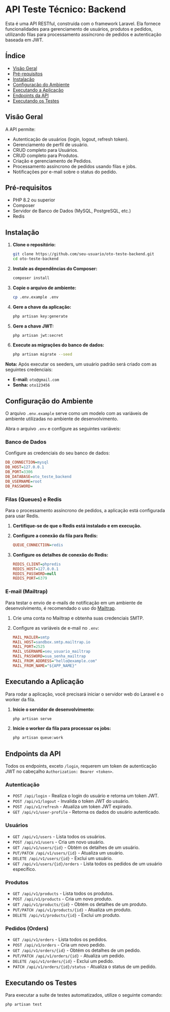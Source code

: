 # API Teste Técnico: Backend 

Esta é uma API RESTful, construída com o framework Laravel. Ela fornece funcionalidades para gerenciamento de usuários, produtos e pedidos, utilizando filas para processamento assíncrono de pedidos e autenticação baseada em JWT.

## Índice

- [Visão Geral](#visão-geral)
- [Pré-requisitos](#pré-requisitos)
- [Instalação](#instalação)
- [Configuração do Ambiente](#configuração-do-ambiente)
- [Executando a Aplicação](#executando-a-aplicação)
- [Endpoints da API](#endpoints-da-api)
- [Executando os Testes](#executando-os-testes)

## Visão Geral

A API permite:

- Autenticação de usuários (login, logout, refresh token).
- Gerenciamento de perfil de usuário.
- CRUD completo para Usuários.
- CRUD completo para Produtos.
- Criação e gerenciamento de Pedidos.
- Processamento assíncrono de pedidos usando filas e jobs.
- Notificações por e-mail sobre o status do pedido.

## Pré-requisitos

- PHP 8.2 ou superior
- Composer
- Servidor de Banco de Dados (MySQL, PostgreSQL, etc.)
- Redis

## Instalação

1.  **Clone o repositório:**

    ```bash
    git clone https://github.com/seu-usuario/oto-teste-backend.git
    cd oto-teste-backend
    ```

2.  **Instale as dependências do Composer:**

    ```bash
    composer install
    ```

3.  **Copie o arquivo de ambiente:**

    ```bash
    cp .env.example .env
    ```

4.  **Gere a chave da aplicação:**

    ```bash
    php artisan key:generate
    ```

5.  **Gere a chave JWT:**

    ```bash
    php artisan jwt:secret
    ```

6.  **Execute as migrações do banco de dados:**

    ```bash
    php artisan migrate --seed
    ```

**Nota:** Após executar os seeders, um usuário padrão será criado com as seguintes credenciais:
- **E-mail:** `oto@gmail.com`
- **Senha:** `oto123456`


## Configuração do Ambiente

O arquivo `.env.example` serve como um modelo com as variáveis de ambiente utilizadas no ambiente de desenvolvimento.

Abra o arquivo `.env` e configure as seguintes variáveis:

### Banco de Dados

Configure as credenciais do seu banco de dados:

```ini
DB_CONNECTION=mysql
DB_HOST=127.0.0.1
DB_PORT=3306
DB_DATABASE=oto_teste_backend
DB_USERNAME=root
DB_PASSWORD=
```

### Filas (Queues) e Redis

Para o processamento assíncrono de pedidos, a aplicação está configurada para usar Redis.

1.  **Certifique-se de que o Redis está instalado e em execução.**

2.  **Configure a conexão da fila para Redis:**

    ```ini
    QUEUE_CONNECTION=redis
    ```

3.  **Configure os detalhes de conexão do Redis:**

    ```ini
    REDIS_CLIENT=phpredis
    REDIS_HOST=127.0.0.1
    REDIS_PASSWORD=null
    REDIS_PORT=6379
    ```

### E-mail (Mailtrap)

Para testar o envio de e-mails de notificação em um ambiente de desenvolvimento, é recomendado o uso do [Mailtrap](https://mailtrap.io/).

1.  Crie uma conta no Mailtrap e obtenha suas credenciais SMTP.

2.  Configure as variáveis de e-mail no `.env`:

    ```ini
    MAIL_MAILER=smtp
    MAIL_HOST=sandbox.smtp.mailtrap.io
    MAIL_PORT=2525
    MAIL_USERNAME=seu_usuario_mailtrap
    MAIL_PASSWORD=sua_senha_mailtrap
    MAIL_FROM_ADDRESS="hello@example.com"
    MAIL_FROM_NAME="${APP_NAME}"
    ```

## Executando a Aplicação

Para rodar a aplicação, você precisará iniciar o servidor web do Laravel e o worker da fila.

1.  **Inicie o servidor de desenvolvimento:**

    ```bash
    php artisan serve
    ```

2.  **Inicie o worker da fila para processar os jobs:**

    ```bash
    php artisan queue:work
    ```

## Endpoints da API

Todos os endpoints, exceto `/login`, requerem um token de autenticação JWT no cabeçalho `Authorization: Bearer <token>`.

### Autenticação

-   `POST /api/login` - Realiza o login do usuário e retorna um token JWT.
-   `POST /api/v1/logout` - Invalida o token JWT do usuário.
-   `POST /api/v1/refresh` - Atualiza um token JWT expirado.
-   `GET /api/v1/user-profile` - Retorna os dados do usuário autenticado.

### Usuários

-   `GET /api/v1/users` - Lista todos os usuários.
-   `POST /api/v1/users` - Cria um novo usuário.
-   `GET /api/v1/users/{id}` - Obtém os detalhes de um usuário.
-   `PUT/PATCH /api/v1/users/{id}` - Atualiza um usuário.
-   `DELETE /api/v1/users/{id}` - Exclui um usuário.
-   `GET /api/v1/users/{id}/orders` - Lista todos os pedidos de um usuário específico.

### Produtos

-   `GET /api/v1/products` - Lista todos os produtos.
-   `POST /api/v1/products` - Cria um novo produto.
-   `GET /api/v1/products/{id}` - Obtém os detalhes de um produto.
-   `PUT/PATCH /api/v1/products/{id}` - Atualiza um produto.
-   `DELETE /api/v1/products/{id}` - Exclui um produto.

### Pedidos (Orders)

-   `GET /api/v1/orders` - Lista todos os pedidos.
-   `POST /api/v1/orders` - Cria um novo pedido.
-   `GET /api/v1/orders/{id}` - Obtém os detalhes de um pedido.
-   `PUT/PATCH /api/v1/orders/{id}` - Atualiza um pedido.
-   `DELETE /api/v1/orders/{id}` - Exclui um pedido.
-   `PATCH /api/v1/orders/{id}/status` - Atualiza o status de um pedido.

## Executando os Testes

Para executar a suíte de testes automatizados, utilize o seguinte comando:

```bash
php artisan test
```